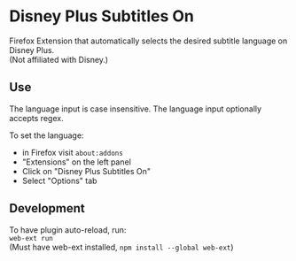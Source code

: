 # Disney Plus Subtitles On

Firefox Extension that automatically selects the desired subtitle language on Disney Plus.  
(Not affiliated with Disney.)

## Use
The language input is case insensitive.  The language input optionally accepts regex.  

To set the language:
* in Firefox visit `about:addons`
* "Extensions" on the left panel
* Click on "Disney Plus Subtitles On"
* Select "Options" tab


## Development

To have plugin auto-reload, run:  
`web-ext run`  
(Must have web-ext installed, `npm install --global web-ext`)